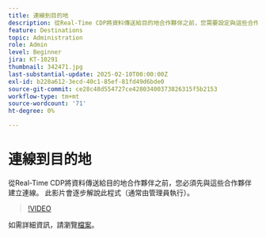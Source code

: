 ```yaml
---
title: 連線到目的地
description: 從Real-Time CDP將資料傳送給目的地合作夥伴之前，您需要設定與這些合作夥伴的連線。 瞭解如何在本影片中進行。
feature: Destinations
topic: Administration
role: Admin
level: Beginner
jira: KT-10291
thumbnail: 342471.jpg
last-substantial-update: 2025-02-10T00:00:00Z
exl-id: b228a612-3ecd-40c1-85ef-81fd49d6bde0
source-git-commit: ce28c48d554727ce42803400373826315f5b2153
workflow-type: tm+mt
source-wordcount: '71'
ht-degree: 0%

---
```


# 連線到目的地

從Real-Time CDP將資料傳送給目的地合作夥伴之前，您必須先與這些合作夥伴建立連線。 此影片會逐步解說此程式（通常由管理員執行）。

>[!VIDEO](https://video.tv.adobe.com/v/342471/?learn=on)

如需詳細資訊，請瀏覽[檔案](https://experienceleague.adobe.com/en/docs/experience-platform/destinations/ui/connect-destination)。
